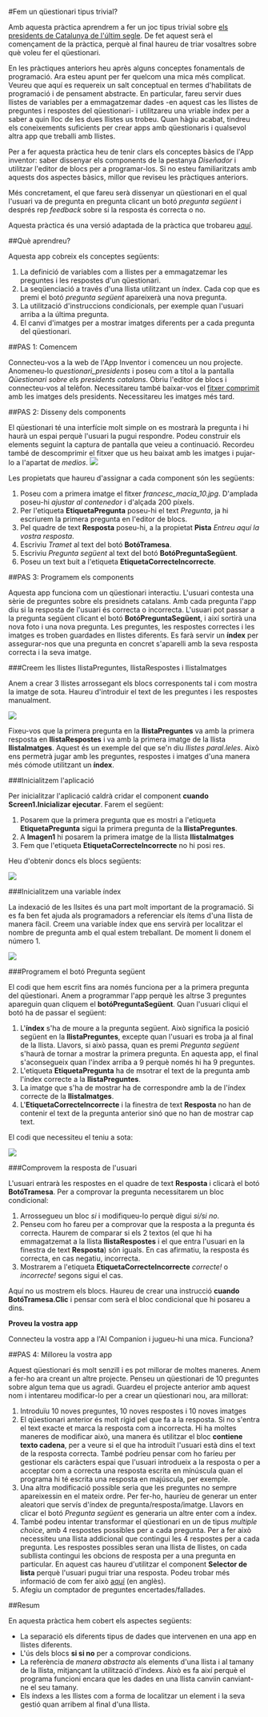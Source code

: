 #Fem un qüestionari tipus trivial?

Amb aquesta pràctica aprendrem a fer un joc tipus trivial sobre [els presidents de Catalunya de l'últim segle](http://www.president.cat/pres_gov/president/ca/presidencia/galeria-presidents/index.html). De fet aquest serà el començament de la pràctica, perquè al final haureu de triar vosaltres sobre què voleu fer el qüestionari.

En les pràctiques anteriors heu après alguns conceptes fonamentals de programació. Ara esteu apunt per fer quelcom una mica més complicat. Veureu que aquí es requereix un salt conceptual en termes d'habilitats de programació i de pensament abstracte. En particular, fareu servir dues llistes de variables per a emmagatzemar dades -en aquest cas les llistes de preguntes i respostes del qüestionari- i utilitzareu una vriable índex per a saber a quin lloc de les dues llistes us trobeu. Quan hàgiu acabat, tindreu els coneixements suficients per crear apps amb qüestionaris i qualsevol altra app que treballi amb llistes.

Per a fer aquesta pràctica heu de tenir clars els conceptes bàsics de l'App inventor: saber dissenyar els components de la pestanya *Diseñador* i utilitzar l'editor de blocs per a programar-los. Si no esteu familiaritzats amb aquests dos aspectes bàsics, millor que reviseu les pràctiques anteriors.

Més concretament, el que fareu serà dissenyar un qüestionari en el qual l'usuari va de pregunta en pregunta clicant un botó *pregunta següent* i després rep *feedback* sobre si la resposta és correcta o no.


Aquesta pràctica és una versió adaptada de la pràctica que trobareu [aquí](http://www.appinventor.org/content/CourseInABox/quizApps/PresidentsQuiz).



##Què aprendreu?

Aquesta app cobreix els conceptes següents:

1. La definició de variables com a llistes per a emmagatzemar les preguntes i les respostes d'un qüestionari.
2. La seqüenciació a través d'una llista utilitzant un índex. Cada cop que es premi el botó *pregunta següent* apareixerà una nova pregunta.
3. La utilització d'instruccions condicionals, per exemple quan l'usuari arriba a la última pregunta.
4. El canvi d'imatges per a mostrar imatges diferents per a cada pregunta del qüestionari.



##PAS 1: Comencem

Connecteu-vos a la web de l'App Inventor i comenceu un nou projecte. Anomeneu-lo *questionari_presidents* i poseu com a títol a la pantalla *Qüestionari sobre els presidents catalans*. Obriu l'editor de blocs i connecteu-vos al telèfon. Necessitareu també baixar-vos el [fitxer comprimit](https://github.com/mdosil/AppInventor/tree/master/img/presidents_10.zip) amb les imatges dels presidents. Necessitareu les imatges més tard.

##PAS 2: Disseny dels components

El qüestionari té una interfície molt simple on es mostrarà la pregunta i hi haurà un espai perquè l'usuari la pugui respondre. Podeu construir els elements seguint la captura de pantalla que veieu a continuació.
Recordeu també de descomprimir el fitxer que us heu baixat amb les imatges i pujar-lo a l'apartat de *medios*.
![](img/questionari_10_1.png)

Les propietats que haureu d'assignar a cada component són les següents:

1. Poseu com a primera imatge el fitxer *francesc_macia_10.jpg*. D'amplada poseu-hi *ajustar al contenedor* i d'alçada 200 píxels.
2. Per l'etiqueta **EtiquetaPregunta** poseu-hi el text *Pregunta*, ja hi escriurem la primera pregunta en l'editor de blocs.
3. Pel quadre de text **Resposta** poseu-hi, a la propietat **Pista** *Entreu aquí la vostra resposta*.
4. Escriviu *Tramet* al text del botó **BotóTramesa**.
5. Escriviu *Pregunta següent* al text del botó **BotóPreguntaSegüent**.
6. Poseu un text buit a l'etiqueta **EtiquetaCorrecteIncorrecte**.

##PAS 3: Programem els components

Aquesta app funciona com un qüestionari interactiu. L'usuari contesta una sèrie de preguntes sobre els presidnets catalans. Amb cada pregunta l'app diu si la resposta de l'usuari és correcta o incorrecta. L'usuari pot passar a la pregunta següent clicant el botó **BotóPreguntaSegüent**, i així sortirà una nova foto i una nova pregunta. Les preguntes, les respostes correctes i les imatges es troben guardades en llistes diferents. Es farà servir un **índex** per assegurar-nos que una pregunta en concret s'aparelli amb la seva resposta correcta i la seva imatge.

###Creem les llistes llistaPreguntes, llistaRespostes i llistaImatges

Anem a crear 3 llistes arrossegant els blocs corresponents tal i com mostra la imatge de sota. Haureu d'introduir el text de les preguntes i les respostes manualment.

![](img/questionari_10_2.png)

Fixeu-vos que la primera pregunta en la **llistaPreguntes** va amb la primera resposta en **llistaRespostes** i va amb la primera imatge de la llista **llistaImatges**. Aquest és un exemple del que se'n diu *llistes paral.leles*. Això ens permetrà jugar amb les preguntes, respostes i imatges d'una manera més cómode utilitzant un **índex**.

###Inicialitzem l'aplicació

Per inicialitzar l'aplicació caldrà cridar el component **cuando Screen1.Inicializar ejecutar**. Farem el següent:

1. Posarem que la primera pregunta que es mostri a l'etiqueta **EtiquetaPregunta** sigui la primera pregunta de la **llistaPreguntes**.
2. A **Imagen1** hi posarem la primera imatge de la llista **llistaImatges**
3. Fem que l'etiqueta **EtiquetaCorrecteIncorrecte** no hi posi res.

Heu d'obtenir doncs els blocs següents:

![](img/questionari_10_3.png)

###Inicialitzem una variable índex

La indexació de les llsites és una part molt important de la programació. Si es fa ben fet ajuda als programadors a referenciar els ítems d'una llista de manera fàcil. Creem una variable índex que ens servirà per localitzar el nombre de pregunta amb el qual estem treballant. De moment li donem el número 1.

![](img/questionari_10_4.png)

###Programem el botó Pregunta següent

El codi que hem escrit fins ara només funciona per a la primera pregunta del qüestionari. Anem a programmar l'app perquè les altrse 3 preguntes apareguin quan cliquem el **botóPreguntaSegüent**.  Quan l'usuari cliqui el botó ha de passar el següent:

1. L'**índex** s'ha de moure a la pregunta següent. Això significa la posició següent en la **llistaPreguntes**, excepte quan l'usuari es troba ja al final de la llista. Llavors, si això passa, quan es premi *Pregunta següent* s'haurà de tornar a mostrar la primera pregunta. En aquesta app, el final s'aconsegueix quan l'índex arriba a 9 perquè només hi ha 9 preguntes.
2. L'etiqueta **EtiquetaPregunta** ha de msotrar el text de la pregunta amb l'índex correcte a la **llistaPreguntes**.
3. La imatge que s'ha de mostrar ha de correspondre amb la de l'índex correcte de la **llistaImatges**.
4. L'**EtiquetaCorrecteIncorrecte** i la finestra de text **Resposta** no han de contenir el text de la pregunta anterior sinó que no han de mostrar cap text.

El codi que necessiteu el teniu a sota:

![](img/questionari_10_5.png)

###Comprovem la resposta de l'usuari

L'usuari entrarà les respostes en el quadre de text **Resposta** i clicarà el botó **BotóTramesa**. Per a comprovar la pregunta necessitarem un bloc condicional:

1. Arrossegueu un bloc *si* i modifiqueu-lo perquè digui *si/si no*.
2. Penseu com ho fareu per a comprovar que la resposta a la pregunta és correcta. Haurem de comparar si els 2 textos (el que hi ha emmagatzemat a la llista **llistaRespostes** i el que entra l'usuari en la finestra de text **Resposta**) són iguals. En cas afirmatiu, la resposta és correcta, en cas negatiu, incorrecta.
3. Mostrarem a l'etiqueta **EtiquetaCorrecteIncorrecte** *correcte!* o *incorrecte!* segons sigui el cas.

Aquí no us mostrem els blocs. Haureu de crear una instrucció **cuando BotóTramesa.Clic** i pensar com serà el bloc condicional que hi posareu a dins.


**Proveu la vostra app**

Connecteu la vostra app a l'AI Companion i jugueu-hi una mica. Funciona?


##PAS 4: Milloreu la vostra app

Aquest qüestionari és molt senzill i es pot millorar de moltes maneres. Anem a fer-ho ara creant un altre projecte. Penseu un qüestionari de 10 preguntes sobre algun tema que us agradi. Guardeu el projecte anterior amb aquest nom i intentareu modificar-lo per a crear un qüestionari nou, ara millorat:

1. Introduïu 10 noves preguntes, 10 noves respostes i 10 noves imatges
2. El qüestionari anterior és molt rígid pel que fa a la resposta. Si no s'entra el text exacte et marca la resposta com a incorrecta. Hi ha moltes maneres de modificar això, una manera és utilitzar el bloc **contiene texto cadena**, per a veure si el que ha introduït l'usuari està dins el text de la resposta correcta. També podríeu pensar com ho faríeu per gestionar els caràcters espai que l'usuari introdueix a la resposta o per a acceptar com a correcta una resposta escrita en mínúscula quan el programa hi té escrita una resposta en majúscula, per exemple.
3. Una altra modificació possible seria que les preguntes no sempre apareixessin en el mateix ordre. Per fer-ho, hauríeu de generar un enter aleatori que servís d'índex de pregunta/resposta/imatge. Llavors en clicar el botó *Pregunta següent* es generaria un altre enter com a índex.
4. També podeu intentar transformar el qüestionari en un de tipus *multiple choice*, amb 4 respostes possibles per a cada pregunta. Per a fer això necessiteu una llista addicional que contingui les 4 respostes per a cada pregunta. Les respostes possibles seran una llista de llistes, on cada subllista contingui les obcions de resposta per a una pregunta en particular. En aquest cas haureu d'utilitzar el component **Selector de lista** perquè l'usuari pugui triar una resposta. Podeu trobar més informació de com fer això [aquí](http://www.appinventor.org/bookChapters/chapter19.pdf) (en anglès).
5. Afegiu un comptador de preguntes encertades/fallades.

##Resum

En aquesta pràctica hem cobert els aspectes següents:

* La separació els diferents tipus de dades que intervenen en una app en llistes diferents.
* L'ús dels blocs **si si no** per a comprovar condicions.
* La referència de *manera abstracta* als elements d'una llista i al tamany de la llista, mitjançant la utilització d'índexs. Això es fa així perquè el programa funcioni encara que les dades en una llista canviin canviant-ne el seu tamany.
* Els índexs a les llistes com a forma de localitzar un element i la seva gestió quan arribem al final d'una llista.
